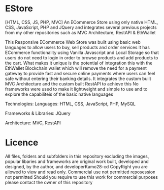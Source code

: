 # EStore
[HTML, CSS, JS, PHP, MVC] An ECommerce Store using only native HTML, CSS, JavaScript, PHP and JQuery and integrates several previous projects
from my other repositories such as MVC Architecture, RestAPI & EthWallet

This Responsive ECommerce Web Store was built using basic web languages to allow users to buy, sell products and order services
It has ECommerce functionality using Vanilla Javascript and Local Storage so that users do not need to login in order to browse products
and add products to the cart. What makes it unique is the potential of integration this with the EthWallet Blockchain wallet which will
remove the need for a payment gateway to provide fast and secure online payments where users can feel safe without entering their banking details.
It integrates the custom built MVC Architecture and the custom built RestAPI to achieve this
No frameworks were used to make it lightweight and simple to use and to explore the capabiliteis of the basic native languages

Technologies:
Languages: HTML, CSS, JavaScript, PHP, MySQL

Frameworks & Libraries: JQuery

Architecture: MVC, RestAPI


# Licence
All files, folders and subfolders in this repository excluding the images, popular libaries and frameworks are original work built, 
developed and designed, by the author, and developerKamo28-cd
CopyRight you are allowed to view and read only.
Commercial use not permitted reposession not permitted
Should you require to use this work for commercial purposes please contact the owner of this repository
